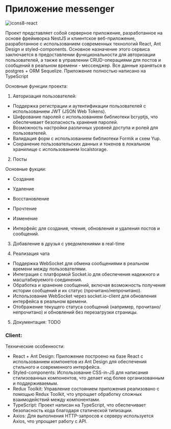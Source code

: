 # Приложение messenger

![icons8-react](https://github.com/Doonu/messenger_app/assets/123429108/ae1d06a0-6f40-4491-96bd-5bdae9cdcfcd)

Проект представляет собой серверное приложение, разработанное на основе фреймворка NestJS и клиентское веб-приложение, разработанное с использованием современных технологий React, Ant Design и styled-components. 
Основное назначение этого сервиса заключается в предоставлении функциональности для авторизации пользователей, а также в управлении CRUD-операциями для постов и сообщений в реальном времени - мессенджер. 
Все данные храняться в postgres + ORM Sequelize. Приложение полностью написано на TypeScript

Основные функции проекта:
1) Авторизация пользователей:

- Поддержка регистрации и аутентификации пользователей с использованием JWT (JSON Web Tokens).
- Шифрование паролей с использованием библиотеки bcryptjs, что обеспечивает безопасность хранения паролей.
- Возможность настройки различных уровней доступа и ролей для пользователей.
- Валидация форм с использованием библиотеки Formik и схем Yup.
- Сохранение пользовательских данных и токенов в локальном хранилище с использованием localstorage.

2) Посты

Основные фукции:
- Создание
- Удаление
- Восстановление
- Прочтение
- Изменение

- Интерфейс для создания, чтения, обновления и удаления постов и сообщений.

3) Добавление в друзья с уведомлениями в real-time

4) Реализация чата
- Поддержка WebSocket для обмена сообщениями в реальном времени между пользователями.
- Интеграция с платформой Socket.io для обеспечения надежного и масштабируемого соединения.
- Обработка и хранение сообщений, включая возможность получения истории сообщений и их статус (прочитано/непрочитано).
- Использование WebSocket через socket.io-client для обновления интерфейса в реальном времени.
- Отображение текущего статуса сообщений (например, прочитано/непрочитано) и обновлений без перезагрузки страницы.

5) Документация: TODO

### Client:

Технические особенности:
- React + Ant Design: Приложение построено на базе React с использованием компонетов из Ant Design для обеспечения стильного и современного интерфейса.
- Styled-components: Использование CSS-in-JS для написания стилизованных компонентов, что делает код более организованным и поддерживаемым.
- Redux Toolkit: Управление состоянием приложения реализовано с помощью Redux Toolkit, что упрощает обработку сложных взаимодействий между компонентами.
- TypeScript: Проект написан на TypeScript, что обеспечивает безопасность кода благодаря статической типизации.
- Axios: Для выполнения HTTP-запросов к серверу используется Axios, что упрощает работу с API.



